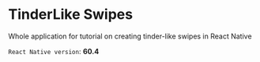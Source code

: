 # TinderLike Swipes

Whole application for tutorial on creating tinder-like swipes in React Native

`React Native version`: **60.4**
